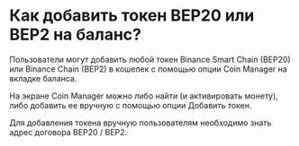 # Как добавить токен BEP20 или BEP2 на баланс?

Пользователи могут добавить любой токен Binance Smart Chain (BEP20) или Binance Chain (BEP2) в кошелек с помощью опции Coin Manager на вкладке баланса.

На экране Coin Manager можно либо найти (и активировать монету), либо добавить ее вручную с помощью опции Добавить токен.

Для добавления токена вручную пользователям необходимо знать адрес договора BEP20 / BEP2.
